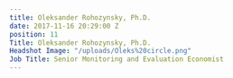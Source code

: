 ```yaml
---
title: Oleksander Rohozynsky, Ph.D.
date: 2017-11-16 20:29:00 Z
position: 11
Title: Oleksander Rohozynsky, Ph.D.
Headshot Image: "/uploads/Oleks%20circle.png"
Job Title: Senior Monitoring and Evaluation Economist
---
```


